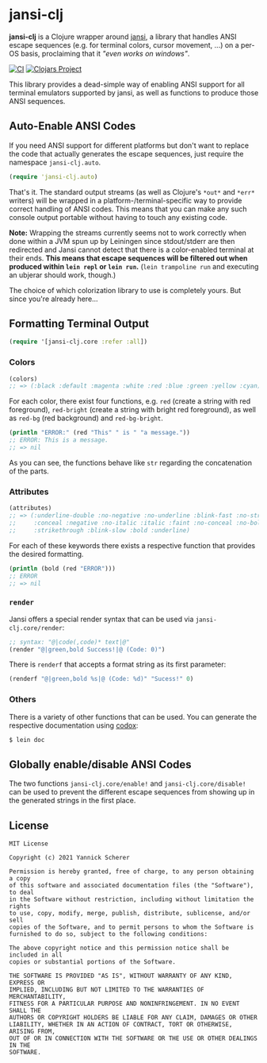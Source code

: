# jansi-clj

__jansi-clj__ is a Clojure wrapper around [jansi](https://github.com/fusesource/jansi), a
library that handles ANSI escape sequences (e.g. for terminal colors, cursor movement, ...)
on a per-OS basis, proclaiming that it _"even works on windows"_.

[![CI](https://github.com/xsc/jansi-clj/workflows/CI/badge.svg)](https://github.com/xsc/jansi-clj/actions?query=workflow%3ACI)
[![Clojars Project](https://img.shields.io/clojars/v/jansi-clj.svg)](https://clojars.org/jansi-clj)

This library provides a dead-simple way of enabling ANSI support for all terminal emulators supported by
jansi, as well as functions to produce those ANSI sequences.

## Auto-Enable ANSI Codes

If you need ANSI support for different platforms but don't want to replace the code that actually generates
the escape sequences, just require the namespace `jansi-clj.auto`.

```clojure
(require 'jansi-clj.auto)
```

That's it. The standard output streams (as well as Clojure's `*out*` and `*err*` writers) will be wrapped
in a platform-/terminal-specific way to provide correct handling of ANSI codes. This means that you can
make any such console output portable without having to touch any existing code.

__Note:__ Wrapping the streams currently seems not to work correctly when done within a JVM spun up by Leiningen
since stdout/stderr are then redirected and Jansi cannot detect that there is a color-enabled terminal at their
ends. __This means that escape sequences will be filtered out when produced within `lein repl` or `lein run`.__
(`lein trampoline run` and executing an ubjerar should work, though.)

The choice of which colorization library to use is completely yours. But since you're already here...

## Formatting Terminal Output

```clojure
(require '[jansi-clj.core :refer :all])
```

### Colors

```clojure
(colors)
;; => (:black :default :magenta :white :red :blue :green :yellow :cyan)
```

For each color, there exist four functions, e.g. `red` (create a string with red foreground), `red-bright`
(create a string with bright red foreground), as well as `red-bg` (red background) and `red-bg-bright`.

```clojure
(println "ERROR:" (red "This" " is " "a message."))
;; ERROR: This is a message.
;; => nil
```

As you can see, the functions behave like `str` regarding the concatenation of the parts.

### Attributes

```clojure
(attributes)
;; => (:underline-double :no-negative :no-underline :blink-fast :no-strikethrough
;;     :conceal :negative :no-italic :italic :faint :no-conceal :no-bold :no-blink
;;     :strikethrough :blink-slow :bold :underline)
```

For each of these keywords there exists a respective function that provides the desired formatting.

```clojure
(println (bold (red "ERROR")))
;; ERROR
;; => nil
```

### `render`

Jansi offers a special render syntax that can be used via `jansi-clj.core/render`:

```clojure
;; syntax: "@|code(,code)* text|@"
(render "@|green,bold Success!|@ (Code: 0)")
```

There is `renderf` that accepts a format string as its first parameter:

```clojure
(renderf "@|green,bold %s|@ (Code: %d)" "Sucess!" 0)
```

### Others

There is a variety of other functions that can be used. You can generate the respective documentation
using [codox](https://github.com/weavejester/codox):

```bash
$ lein doc
```

## Globally enable/disable ANSI Codes

The two functions `jansi-clj.core/enable!` and `jansi-clj.core/disable!` can be used to prevent the
different escape sequences from showing up in the generated strings in the first place.

## License

```
MIT License

Copyright (c) 2021 Yannick Scherer

Permission is hereby granted, free of charge, to any person obtaining a copy
of this software and associated documentation files (the "Software"), to deal
in the Software without restriction, including without limitation the rights
to use, copy, modify, merge, publish, distribute, sublicense, and/or sell
copies of the Software, and to permit persons to whom the Software is
furnished to do so, subject to the following conditions:

The above copyright notice and this permission notice shall be included in all
copies or substantial portions of the Software.

THE SOFTWARE IS PROVIDED "AS IS", WITHOUT WARRANTY OF ANY KIND, EXPRESS OR
IMPLIED, INCLUDING BUT NOT LIMITED TO THE WARRANTIES OF MERCHANTABILITY,
FITNESS FOR A PARTICULAR PURPOSE AND NONINFRINGEMENT. IN NO EVENT SHALL THE
AUTHORS OR COPYRIGHT HOLDERS BE LIABLE FOR ANY CLAIM, DAMAGES OR OTHER
LIABILITY, WHETHER IN AN ACTION OF CONTRACT, TORT OR OTHERWISE, ARISING FROM,
OUT OF OR IN CONNECTION WITH THE SOFTWARE OR THE USE OR OTHER DEALINGS IN THE
SOFTWARE.
```
